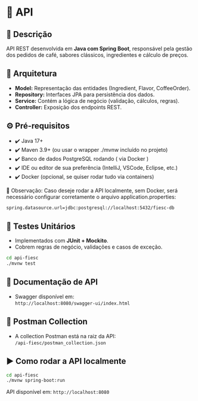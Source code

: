 
# 🚀 API 

## 📜 Descrição

API REST desenvolvida em **Java com Spring Boot**, responsável pela gestão dos pedidos de café, sabores clássicos, ingredientes e cálculo de preços.

## 🔧 Arquitetura

- **Model:** Representação das entidades (Ingredient, Flavor, CoffeeOrder).
- **Repository:** Interfaces JPA para persistência dos dados.
- **Service:** Contém a lógica de negócio (validação, cálculos, regras).
- **Controller:** Exposição dos endpoints REST.


## ⚙️ Pré-requisitos

- ✔️ Java 17+
- ✔️ Maven 3.9+ (ou usar o wrapper ./mvnw incluído no projeto)
- ✔️ Banco de dados PostgreSQL rodando ( via Docker )
- ✔️ IDE ou editor de sua preferência (IntelliJ, VSCode, Eclipse, etc.)
- ✔️ Docker (opcional, se quiser rodar tudo via containers)

🔸 Observação: Caso deseje rodar a API localmente, sem Docker, será necessário configurar corretamente o arquivo application.properties:

```bash
spring.datasource.url=jdbc:postgresql://localhost:5432/fiesc-db
```

## 🧪 Testes Unitários

- Implementados com **JUnit + Mockito**.
- Cobrem regras de negócio, validações e casos de exceção.

```bash
cd api-fiesc
./mvnw test
```


## 📮 Documentação de API

- Swagger disponível em:  
`http://localhost:8080/swagger-ui/index.html`

## 🔗 Postman Collection

- A collection Postman está na raiz da API:  
`/api-fiesc/postman_collection.json`

## ▶️ Como rodar a API localmente

```bash
cd api-fiesc
./mvnw spring-boot:run
```

API disponível em: `http://localhost:8080`
